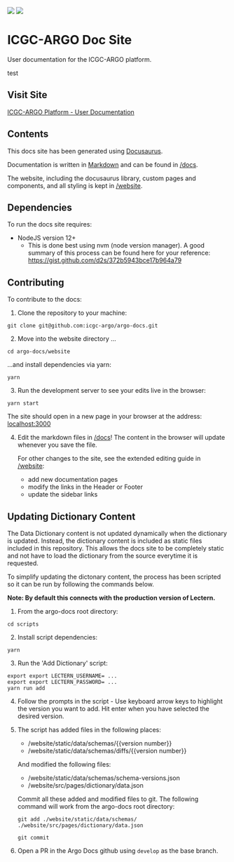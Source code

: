 ![](https://github.com/Ferlab-Ste-Justine/cqdg-docs/workflows/Build/badge.svg)
![](https://github.com/Ferlab-Ste-Justine/cqdg-docs/workflows/Publish/badge.svg)


# ICGC-ARGO Doc Site

User documentation for the ICGC-ARGO platform.

test

## Visit Site

[ICGC-ARGO Platform - User Documentation](https://docs.icgc-argo.org)

## Contents

This docs site has been generated using [Docusaurus](https://docusaurus.io/).

Documentation is written in [Markdown](https://github.com/adam-p/markdown-here/wiki/Markdown-Cheatsheet) and can be found in [/docs](docs).

The website, including the docusaurus library, custom pages and components, and all styling is kept in [/website](website).

## Dependencies

To run the docs site requires:

- NodeJS version 12+
  - This is done best using nvm (node version manager). A good summary of this process can be found here for your reference: https://gist.github.com/d2s/372b5943bce17b964a79

## Contributing

To contribute to the docs:

1. Clone the repository to your machine:

```
git clone git@github.com:icgc-argo/argo-docs.git
```

2. Move into the website directory ...

```
cd argo-docs/website
```

...and install dependencies via yarn:

```
yarn
```

3. Run the development server to see your edits live in the browser:

```
yarn start
```

The site should open in a new page in your browser at the address: [localhost:3000](http://localhost:3000)

4. Edit the markdown files in [/docs](docs)! The content in the browser will update whenever you save the file.

   For other changes to the site, see the extended editing guide in [/website](website):

   - add new documentation pages
   - modify the links in the Header or Footer
   - update the sidebar links

## Updating Dictionary Content

The Data Dictionary content is not updated dynamically when the dictionary is updated. Instead, the dictionary content is included as static files included in this repository. This allows the docs site to be completely static and not have to load the dictionary from the source everytime it is requested.

To simplify updating the dictonary content, the process has been scripted so it can be run by following the commands below.

**Note: By default this connects with the production version of Lectern.**

1. From the argo-docs root directory:

```
cd scripts
```

2. Install script dependencies:

```
yarn
```

3. Run the 'Add Dictionary' script:

```
export export LECTERN_USERNAME= ...
export export LECTERN_PASSWORD= ...
yarn run add
```

4. Follow the prompts in the script - Use keyboard arrow keys to highlight the version you want to add. Hit enter when you have selected the desired version.

5. The script has added files in the following places:

   - /website/static/data/schemas/{{version number}}
   - /website/static/data/schemas/diffs/{{version number}}

   And modified the following files:

   - /website/static/data/schemas/schema-versions.json
   - /website/src/pages/dictionary/data.json

   Commit all these added and modified files to git. The following command will work from the argo-docs root directory:

   ```
   git add ./website/static/data/schemas/ ./website/src/pages/dictionary/data.json

   git commit
   ```

6. Open a PR in the Argo Docs github using `develop` as the base branch.
